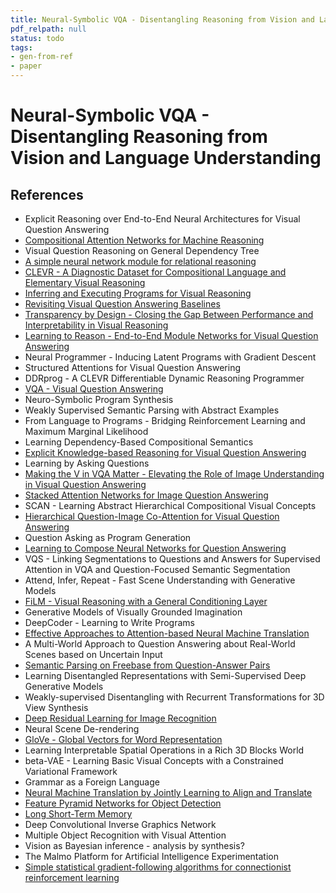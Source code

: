 ```yaml
---
title: Neural-Symbolic VQA - Disentangling Reasoning from Vision and Language Understanding
pdf_relpath: null
status: todo
tags:
- gen-from-ref
- paper
---
```


# Neural-Symbolic VQA - Disentangling Reasoning from Vision and Language Understanding

## References

- Explicit Reasoning over End-to-End Neural Architectures for Visual Question Answering
- [Compositional Attention Networks for Machine Reasoning](./compositional-attention-networks-for-machine-reasoning.md)
- Visual Question Reasoning on General Dependency Tree
- [A simple neural network module for relational reasoning](./a-simple-neural-network-module-for-relational-reasoning.md)
- [CLEVR - A Diagnostic Dataset for Compositional Language and Elementary Visual Reasoning](./clevr-a-diagnostic-dataset-for-compositional-language-and-elementary-visual-reasoning.md)
- [Inferring and Executing Programs for Visual Reasoning](./inferring-and-executing-programs-for-visual-reasoning.md)
- [Revisiting Visual Question Answering Baselines](./revisiting-visual-question-answering-baselines.md)
- [Transparency by Design - Closing the Gap Between Performance and Interpretability in Visual Reasoning](./transparency-by-design-closing-the-gap-between-performance-and-interpretability-in-visual-reasoning.md)
- [Learning to Reason - End-to-End Module Networks for Visual Question Answering](./learning-to-reason-end-to-end-module-networks-for-visual-question-answering.md)
- Neural Programmer - Inducing Latent Programs with Gradient Descent
- Structured Attentions for Visual Question Answering
- DDRprog - A CLEVR Differentiable Dynamic Reasoning Programmer
- [VQA - Visual Question Answering](./vqa-visual-question-answering.md)
- Neuro-Symbolic Program Synthesis
- Weakly Supervised Semantic Parsing with Abstract Examples
- From Language to Programs - Bridging Reinforcement Learning and Maximum Marginal Likelihood
- Learning Dependency-Based Compositional Semantics
- [Explicit Knowledge-based Reasoning for Visual Question Answering](./explicit-knowledge-based-reasoning-for-visual-question-answering.md)
- Learning by Asking Questions
- [Making the V in VQA Matter - Elevating the Role of Image Understanding in Visual Question Answering](./making-the-v-in-vqa-matter-elevating-the-role-of-image-understanding-in-visual-question-answering.md)
- [Stacked Attention Networks for Image Question Answering](./stacked-attention-networks-for-image-question-answering.md)
- SCAN - Learning Abstract Hierarchical Compositional Visual Concepts
- [Hierarchical Question-Image Co-Attention for Visual Question Answering](./hierarchical-question-image-co-attention-for-visual-question-answering.md)
- Question Asking as Program Generation
- [Learning to Compose Neural Networks for Question Answering](./learning-to-compose-neural-networks-for-question-answering.md)
- VQS - Linking Segmentations to Questions and Answers for Supervised Attention in VQA and Question-Focused Semantic Segmentation
- Attend, Infer, Repeat - Fast Scene Understanding with Generative Models
- [FiLM - Visual Reasoning with a General Conditioning Layer](./film-visual-reasoning-with-a-general-conditioning-layer.md)
- Generative Models of Visually Grounded Imagination
- DeepCoder - Learning to Write Programs
- [Effective Approaches to Attention-based Neural Machine Translation](./effective-approaches-to-attention-based-neural-machine-translation.md)
- A Multi-World Approach to Question Answering about Real-World Scenes based on Uncertain Input
- [Semantic Parsing on Freebase from Question-Answer Pairs](./semantic-parsing-on-freebase-from-question-answer-pairs.md)
- Learning Disentangled Representations with Semi-Supervised Deep Generative Models
- Weakly-supervised Disentangling with Recurrent Transformations for 3D View Synthesis
- [Deep Residual Learning for Image Recognition](./deep-residual-learning-for-image-recognition.md)
- Neural Scene De-rendering
- [GloVe - Global Vectors for Word Representation](./glove-global-vectors-for-word-representation.md)
- Learning Interpretable Spatial Operations in a Rich 3D Blocks World
- beta-VAE - Learning Basic Visual Concepts with a Constrained Variational Framework
- Grammar as a Foreign Language
- [Neural Machine Translation by Jointly Learning to Align and Translate](./neural-machine-translation-by-jointly-learning-to-align-and-translate.md)
- [Feature Pyramid Networks for Object Detection](./feature-pyramid-networks-for-object-detection.md)
- [Long Short-Term Memory](./long-short-term-memory.md)
- Deep Convolutional Inverse Graphics Network
- Multiple Object Recognition with Visual Attention
- Vision as Bayesian inference - analysis by synthesis?
- The Malmo Platform for Artificial Intelligence Experimentation
- [Simple statistical gradient-following algorithms for connectionist reinforcement learning](./simple-statistical-gradient-following-algorithms-for-connectionist-reinforcement-learning.md)
